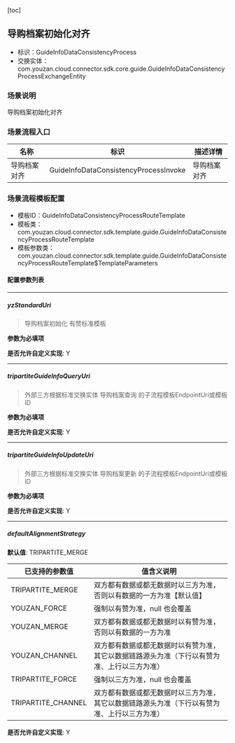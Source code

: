 [toc]

## 导购档案初始化对齐
- 标识：GuideInfoDataConsistencyProcess
- 交换实体：com.youzan.cloud.connector.sdk.core.guide.GuideInfoDataConsistencyProcessExchangeEntity
### 场景说明
导购档案初始化对齐
### 场景流程入口

名称 | 标识 | 描述详情
---|---|---
导购档案对齐 | GuideInfoDataConsistencyProcessInvoke | 导购档案对齐

### 场景流程模板配置
- 模板ID：GuideInfoDataConsistencyProcessRouteTemplate
- 模板类：com.youzan.cloud.connector.sdk.template.guide.GuideInfoDataConsistencyProcessRouteTemplate
- 模板参数类：com.youzan.cloud.connector.sdk.template.guide.GuideInfoDataConsistencyProcessRouteTemplate$TemplateParameters

#### 配置参数列表

---
##### yzStandardUri
> 导购档案初始化 有赞标准模板

**参数为必填项**


**是否允许自定义实现**: Y

---
##### tripartiteGuideInfoQueryUri
> 外部三方根据标准交换实体 导购档案查询 的子流程模板EndpointUri或模板ID

**参数为必填项**


**是否允许自定义实现**: Y

---
##### tripartiteGuideInfoUpdateUri
> 外部三方根据标准交换实体 导购档案更新 的子流程模板EndpointUri或模板ID

**参数为必填项**


**是否允许自定义实现**: Y

---
##### defaultAlignmentStrategy
> 

**默认值**: TRIPARTITE_MERGE

已支持的参数值 | 值含义说明
---|---
TRIPARTITE_MERGE | 双方都有数据或都无数据时以三方为准，否则以有数据的一方为准【默认值】
YOUZAN_FORCE | 强制以有赞为准，null 也会覆盖
YOUZAN_MERGE | 双方都有数据或都无数据时以有赞为准，否则以有数据的一方为准
YOUZAN_CHANNEL | 双方都有数据或都无数据时以有赞为准，其它以数据链路源头为准（下行以有赞为准、上行以三方为准）
TRIPARTITE_FORCE | 强制以三方为准，null 也会覆盖
TRIPARTITE_CHANNEL | 双方都有数据或都无数据时以三方为准，其它以数据链路源头为准（下行以有赞为准、上行以三方为准）

**是否允许自定义实现**: Y


